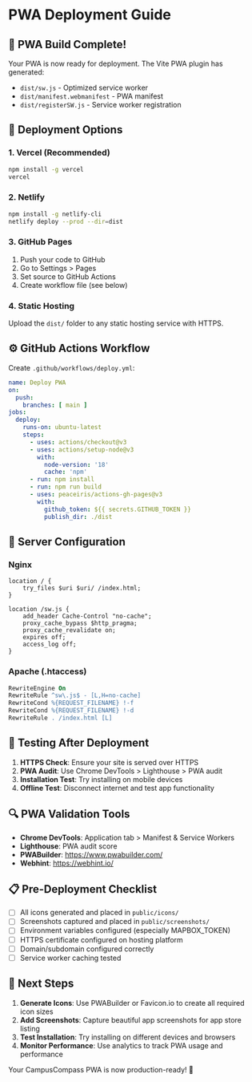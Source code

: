 # PWA Deployment Guide

## 🎉 PWA Build Complete!

Your PWA is now ready for deployment. The Vite PWA plugin has generated:
- `dist/sw.js` - Optimized service worker
- `dist/manifest.webmanifest` - PWA manifest
- `dist/registerSW.js` - Service worker registration

## 🚀 Deployment Options

### 1. Vercel (Recommended)
```bash
npm install -g vercel
vercel
```

### 2. Netlify
```bash
npm install -g netlify-cli
netlify deploy --prod --dir=dist
```

### 3. GitHub Pages
1. Push your code to GitHub
2. Go to Settings > Pages
3. Set source to GitHub Actions
4. Create workflow file (see below)

### 4. Static Hosting
Upload the `dist/` folder to any static hosting service with HTTPS.

## ⚙️ GitHub Actions Workflow
Create `.github/workflows/deploy.yml`:

```yaml
name: Deploy PWA
on:
  push:
    branches: [ main ]
jobs:
  deploy:
    runs-on: ubuntu-latest
    steps:
      - uses: actions/checkout@v3
      - uses: actions/setup-node@v3
        with:
          node-version: '18'
          cache: 'npm'
      - run: npm install
      - run: npm run build
      - uses: peaceiris/actions-gh-pages@v3
        with:
          github_token: ${{ secrets.GITHUB_TOKEN }}
          publish_dir: ./dist
```

## 🔧 Server Configuration

### Nginx
```nginx
location / {
    try_files $uri $uri/ /index.html;
}

location /sw.js {
    add_header Cache-Control "no-cache";
    proxy_cache_bypass $http_pragma;
    proxy_cache_revalidate on;
    expires off;
    access_log off;
}
```

### Apache (.htaccess)
```apache
RewriteEngine On
RewriteRule ^sw\.js$ - [L,H=no-cache]
RewriteCond %{REQUEST_FILENAME} !-f
RewriteCond %{REQUEST_FILENAME} !-d
RewriteRule . /index.html [L]
```

## 📱 Testing After Deployment

1. **HTTPS Check**: Ensure your site is served over HTTPS
2. **PWA Audit**: Use Chrome DevTools > Lighthouse > PWA audit
3. **Installation Test**: Try installing on mobile devices
4. **Offline Test**: Disconnect internet and test app functionality

## 🔍 PWA Validation Tools

- **Chrome DevTools**: Application tab > Manifest & Service Workers
- **Lighthouse**: PWA audit score
- **PWABuilder**: https://www.pwabuilder.com/
- **Webhint**: https://webhint.io/

## 📋 Pre-Deployment Checklist

- [ ] All icons generated and placed in `public/icons/`
- [ ] Screenshots captured and placed in `public/screenshots/`
- [ ] Environment variables configured (especially MAPBOX_TOKEN)
- [ ] HTTPS certificate configured on hosting platform
- [ ] Domain/subdomain configured correctly
- [ ] Service worker caching tested

## 🌟 Next Steps

1. **Generate Icons**: Use PWABuilder or Favicon.io to create all required icon sizes
2. **Add Screenshots**: Capture beautiful app screenshots for app store listing
3. **Test Installation**: Try installing on different devices and browsers
4. **Monitor Performance**: Use analytics to track PWA usage and performance

Your CampusCompass PWA is now production-ready! 🎊
